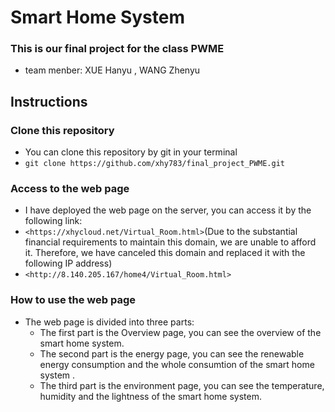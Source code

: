 # Smart Home System

### This is our final project for the class PWME

- team menber: XUE Hanyu ,  WANG Zhenyu
  

## Instructions 

### Clone this repository

- You can clone this repository by git in your terminal
- `git clone https://github.com/xhy783/final_project_PWME.git`

### Access to the web page

- I have deployed the web page on the server, you can access it by the following link:
- `<https://xhycloud.net/Virtual_Room.html>`(Due to the substantial financial requirements to maintain this domain, we are unable to afford it. Therefore, we have canceled this domain and replaced it with the following IP address)
- `<http://8.140.205.167/home4/Virtual_Room.html>`

### How to use the web page

- The web page is divided into three parts:
  - The first part is the Overview page, you can see the overview of the smart home system.
  - The second part is the energy page, you can see the renewable energy consumption and the whole consumtion of the smart home system .
  - The third part is the environment page, you can see the temperature, humidity and the lightness of the smart home system.
